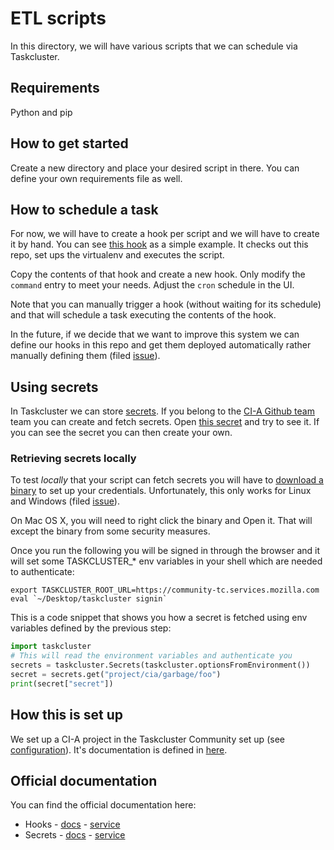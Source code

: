 # ETL scripts

In this directory, we will have various scripts that we can schedule via Taskcluster.

## Requirements

Python and pip

## How to get started

Create a new directory and place your desired script in there.
You can define your own requirements file as well.

## How to schedule a task

For now, we will have to create a hook per script and we will have to create it by hand.
You can see [this hook](https://community-tc.services.mozilla.com/hooks/project-cia/hello-world) as
a simple example. It checks out this repo, set ups the virtualenv and executes the script.

Copy the contents of that hook and create a new hook. Only modify the `command` entry to meet your needs.
Adjust the `cron` schedule in the UI.

Note that you can manually trigger a hook (without waiting for its schedule) and that will schedule a task
executing the contents of the hook.

In the future, if we decide that we want to improve this system we can define our hooks in this repo and
get them deployed automatically rather manually defining them (filed [issue](https://github.com/armenzg/smart-scheduling/issues/2)).

## Using secrets

In Taskcluster we can store [secrets](https://community-tc.services.mozilla.com/secrets).
If you belong to the [CI-A Github team](https://github.com/orgs/mozilla/teams/cia/members) team you can create and fetch secrets.
Open [this secret](https://community-tc.services.mozilla.com/secrets/project%2Fcia%2Fgarbage%2Ffoo) and try to see it. If you can see the
secret you can then create your own.

### Retrieving secrets locally

To test *locally* that your script can fetch secrets you will have to [download a binary](https://github.com/taskcluster/taskcluster/tree/master/clients/client-shell#readme)
to set up your credentials. Unfortunately, this only works for Linux and Windows (filed [issue](https://github.com/armenzg/smart-scheduling/issues/1)).

On Mac OS X, you will need to right click the binary and Open it. That will except the binary from some security measures.

Once you run the following you will be signed in through the browser and it will set some TASKCLUSTER_* env variables
in your shell which are needed to authenticate:

```shell
export TASKCLUSTER_ROOT_URL=https://community-tc.services.mozilla.com
eval `~/Desktop/taskcluster signin`
```

This is a code snippet that shows you how a secret is fetched using env variables defined by the previous step:

```python
import taskcluster
# This will read the environment variables and authenticate you
secrets = taskcluster.Secrets(taskcluster.optionsFromEnvironment())
secret = secrets.get("project/cia/garbage/foo")
print(secret["secret"])
```

## How this is set up

We set up a CI-A project in the Taskcluster Community set up (see [configuration](https://github.com/mozilla/community-tc-config/blob/master/config/projects/cia.yml)).
It's documentation is defined in [here](https://github.com/mozilla/community-tc-config/blob/master/config/projects/README.md).

## Official documentation

You can find the official documentation here:

* Hooks - [docs](https://community-tc.services.mozilla.com/docs/reference/core/hooks) - [service](https://community-tc.services.mozilla.com/hooks)
* Secrets - [docs](https://community-tc.services.mozilla.com/docs/reference/core/secrets) - [service](https://community-tc.services.mozilla.com/secrets)